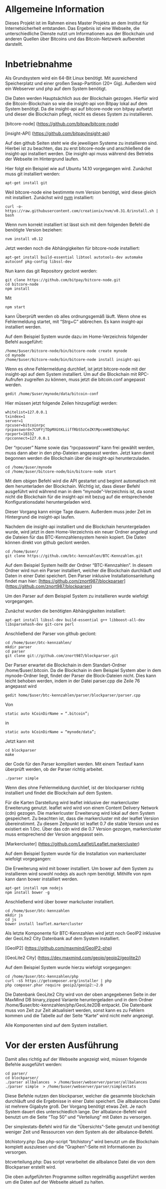 # Allgemeine Information
Dieses Projekt ist im Rahmen eines Master Projekts an dem Institut für Internetsicherheit entstanden. Das Ergebnis ist eine Webseite, die unterschiedliche Dienste nutzt um Informationen aus der Blockchain und anderen Quellen über Bitcoins und das Bitcoin-Netzwerk aufbereitet darstellt.

# Inbetriebnahme
Als Grundsystem wird ein 64-Bit Linux benötigt. Mit ausreichend Speicherplatz und einer großen Swap-Partition (20+ Gig). Außerdem wird ein Webserver und php auf dem System benötigt.

Die Daten werden Hauptsächlich aus der Blockchain gezogen. Hierfür wird die Bitcoin-Blockchain so wie die insight-api von Bitpay lokal auf dem System benötigt. Da die insight-api auf bitcore-node von bitpay aufsetzt und dieser die Blockchain pflegt, reicht es dieses System zu installieren.

[bitcore-node] (https://github.com/bitpay/bitcore-node)

[insight-API] (https://github.com/bitpay/insight-api)

Auf den github Seiten steht wie die jeweiligen Systeme zu installieren sind. Hierbei ist zu beachten, das zu erst bitcore-node und anschließend die insight-api installiert werden. Die insight-api muss während des Betriebs der Webseite im Hintergrund laufen.


Hier folgt ein Beispiel wie auf Ubuntu 14.10 vorgegangen wird.
Zunächst muss git installiert werden:
```
apt-get install git
```

Weil bitcore-node eine bestimmte nvm Version benötigt, wird diese gleich mit installiert.
Zunächst wird [nvm](https://github.com/creationix/nvm) installiert:
```
curl -o- https://raw.githubusercontent.com/creationix/nvm/v0.31.0/install.sh | bash
```
Wenn nvm korrekt installiert ist lässt sich mit dem folgenden Befehl die benötigte Version beziehen:
```
nvm install v0.12
```
Jetzt werden noch die Abhängigkeiten für bitcore-node installiert:
```
apt-get install build-essential libtool autotools-dev automake autoconf pkg-config libssl-dev
```
Nun kann das git Repository geclont werden:
```
git clone https://github.com/bitpay/bitcore-node.git
cd bitcore-node
npm install
```
Mit
```
npm start
```
kann Überprüft werden ob alles ordnungsgemäß läuft. Wenn ohne es Fehlermeldung startet, mit “Strg+C” abbrechen. Es kann insight-api installiert werden.

Auf dem Beispiel System wurde dazu im Home-Verzeichnis folgender Befehl ausgeführt:
```
/home/$user/bitcore-node/bin/bitcore-node create mynode
cd mynode
/home/$user/bitcore-node/bin/bitcore-node install insight-api
``` 

Wenn es ohne Fehlermeldung durchlief, ist jetzt bitcore-node mit der insight-api auf dem System installiert. Um auf die Blockchain mit RPC-Aufrufen zugreifen zu können, muss jetzt die bitcoin.conf angepasst werden. 
```
gedit /home/$user/mynode/data/bitcoin-conf  
```
Hier müssen jetzt folgende Zeilen hinzugefügt werden:
```
whitelist=127.0.0.1
txindex=1
server=1
rpcuser=bitcoinrpc
rpcpassword=7CUFYjTDpMXGtKLiiffRbS5zCeZKtMpcemHE5QNqvkpC
rpcport=18332
rpcconnect=127.0.0.1

```
Der “rpcuser” Name sowie das “rpcpassword” kann frei gewählt werden, muss dann aber in den php-Dateien angepasst werden.
Jetzt kann damit begonnen werden die Blockchain über die insight-api herunterzuladen. 
```
cd /home/$user/mynode
cd /home/$user/bitcore-node/bin/bitcore-node start
```
Mit dem obigen Befehl wird die API gestartet und beginnt automatisch mit dem herunterladen der Blockchain. Wichtig ist, dass dieser Befehl ausgeführt wird während man in dem “mynode”-Verzeichnis ist, da sonst nicht die Blockchain für die insight-api mit bezug auf die entsprechende Konfigurationsdatei heruntergeladen wird. 

Dieser Vorgang kann einige Tage dauern. Außerdem muss jeder Zeit im Hintergrund die insight-api laufen.


Nachdem die insight-api installiert und die Blockchain heruntergeladen wurde, wird jetzt in dem Home-Verzeichnis ein neuer Ordner angelegt und die Dateien für das BTC-Kennzahlensystem herein kopiert. Die Daten können direkt von github geclont werden.
```
cd /home/$user/
git clone https://github.com/btc-kennzahlen/BTC-Kennzahlen.git
```
Auf dem Beispiel System heißt der Ordner “BTC-Kennzahlen”. In diesem Ordner wird nun ein Parser installiert, welcher die Blockchain durchläuft und Daten in einer Datei speichert. Den Parser inklusive Installationsanleitung findet man hier:  [https://github.com/znort987/blockparser] (https://github.com/znort987/blockparser)

Um den Parser auf dem Beispiel System zu installieren wurde wiefolgt vorgegangen.

Zunächst wurden die benötigten Abhängigkeiten installiert:
```
apt-get install libssl-dev build-essential g++ libboost-all-dev libsparsehash-dev git-core perl
```
Anschließend der Parser von github geclont:
```
cd /home/$user/btc-kennzahlen/
mkdir parser
cd parser
git clone git://github.com/znort987/blockparser.git
```
Der Parser erwartet die Blockchain in dem Standart-Ordner /home/$user/.bitcoin. Da die Blockchain in dem Beispiel System aber in dem mynode-Ordner liegt, findet der Parser die Block-Dateien nicht. Dies kann leicht behoben werden, indem in der Datei parser.cpp die Zeile 76 angepasst wird
```
gedit home/$user/btc-kennzahlen/parser/blockparser/parser.cpp
```
 Von
```
static auto kCoinDirName = “.bitcoin”;

```
in
```
static auto kCoinDirName = “mynode/data”;
```
Jetzt kann mit
```
cd blockparser
make
```
der Code für den Parser kompiliert werden. Mit einem Testlauf kann überprüft werden, ob der Parser richtig arbeitet.
```
./parser simple
```

Wenn dies ohne Fehlermeldung durchlief, ist der blockparser richtig installiert und findet die Blockchain auf dem System.



Für die Karten Darstellung wird leaflet inklusive der markercluster Erweiterung genutzt. leaflet wird wird von einem Content Delivery Network (cdn) gezogen. Die markerlcuster Erweiterung wird lokal auf dem System gespeichert. Zu beachten ist, dass die markercluster mit der leaflet Version übereinstimmt. Zu diesem Zeitpunkt ist leaflet 0.7 die stable Version und es existiert ein 1.0rc. Über das cdn wird die 0.7 Version gezogen, markercluster muss entsprechend der Version angepasst sein.

[Markercluster] (https://github.com/Leaflet/Leaflet.markercluster)


Auf dem Beispiel System wurde für die Installation von markercluster wiefolgt vorgegangen:

Die Erweiterung wird mit bower installiert. Um bower auf dem System zu installieren wird sowohl nodejs als auch npm benötigt. Mithilfe von npm kann dann bower installiert werden. 
```
apt-get install npm nodejs
npm install bower -g
```
Anschließend wird über bower markcluster installiert.
```
cd /home/$user/btc-kennzahlen
mkdir js
cd js
bower install leaflet.markercluster
```


Als letzte Komponente für BTC-Kennzahlen wird jetzt noch GeoIP2 inklusive der GeoLite2 City Datenbank auf dem System installiert.

[GeoIP2] (https://github.com/maxmind/GeoIP2-php)

[GeoLite2 City] (https://dev.maxmind.com/geoip/geoip2/geolite2/)

Auf dem Beispiel System wurde hierzu wiefolgt vorgegangen:
```
cd /home/$user/btc-kennzahlen/php
curl -sS https://getcomposer.org/installer | php
php composer.phar require geoip2/geoip2:~2.0
```

Die Datenbank GeoLite2 City wird von der oben angegebenen Seite in der MaxMind DB binary,zipped Variante heruntergeladen und in dem Ordner 
/home/$user/btc-kennzahlen/php/GeoLite2DB
entpackt. Die Datenbank muss von Zeit zur Zeit aktualisiert werden, sonst kann es zu Fehlern kommen und die Tabelle auf der Seite “Karte” wird nicht mehr angezeigt.

Alle Komponenten sind auf dem System installiert.

# Vor der ersten Ausführung
Damit alles richtig auf der Webseite angezeigt wird, müssen folgende Befehle ausgeführt werden:
```
cd parser/
cd blockparser/
./parser allbalances  > /home/$user/webserver/parser/allbalances
./parser simple  > /home/$user/webserver/parser/simplestats
```
Diese Befehle nutzen den blockparser, welcher die gesammte blockchain durchläuft und die Ergebnisse in einer Datei speichert. Die allbalances Datei ist mehrere Gigabyte groß. Der Vorgang benötigt etwas Zeit. Je nach System dauert dies unterschiedlich lange.
Der allbalance-Befehl wird benutzt um die Seite “Top 50” und “Verteilung” mit Daten zu versorgen.

Der simplestats-Befehl wird für die “Übersichts”-Seite genutzt und benötigt weniger Zeit und Ressourcen von dem System als der allbalance-Befehl.

btchistory.php: Das php-script “btchistory” wird benutzt um die Blockchain komplett auszulesen und die “Graphen”-Seite mit Informationen zu versorgen.

btcverteilung.php: Das script verarbeitet die allbalance Datei die von dem Blockparser erstellt wird.

Die oben aufgeführten Programme sollten regelmäßig ausgeführt werden um die Daten auf der Webseite aktuell zu halten.

